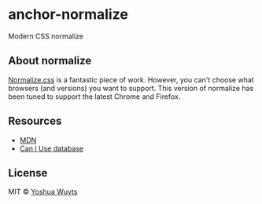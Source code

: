 # anchor-normalize

Modern CSS normalize

## About normalize
[Normalize.css](http://necolas.github.io/normalize.css/) is a fantastic piece of work. However, you can't choose what browsers (and versions) you want to support. This version of normalize has been tuned to support the latest Chrome and Firefox.

## Resources
- [MDN](https://developer.mozilla.org/en-US/docs/Web/CSS)
- [Can I Use database](http://caniuse.com/#cats=CSS)

## License
MIT © [Yoshua Wuyts](yoshuawuyts.com)